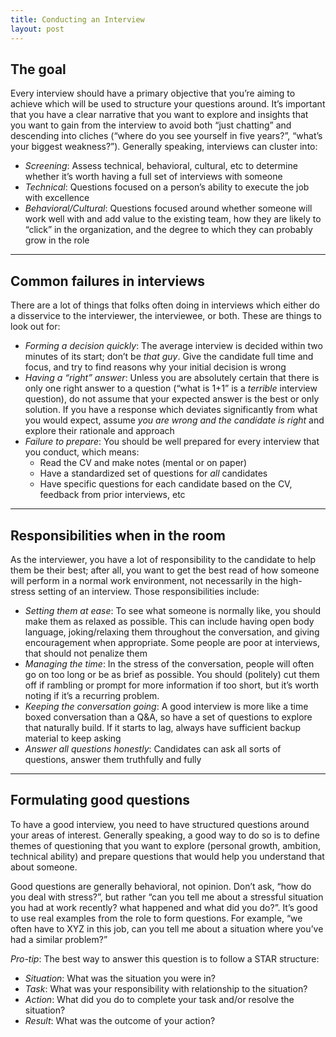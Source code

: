 ```yaml
---
title: Conducting an Interview
layout: post
---
```


## The goal
Every interview should have a primary objective that you’re aiming to achieve which will be used to structure your questions around. It’s important that you have a clear narrative that you want to explore and insights that you want to gain from the interview to avoid both “just chatting” and descending into cliches (“where do you see yourself in five years?”, “what’s your biggest weakness?”). Generally speaking, interviews can cluster into:
* *Screening*: Assess technical, behavioral, cultural, etc to determine whether it’s worth having a full set of interviews with someone
* *Technical*: Questions focused on a person’s ability to execute the job with excellence
* *Behavioral/Cultural*: Questions focused around whether someone will work well with and add value to the existing team, how they are likely to “click” in the organization, and the degree to which they can probably grow in the role

---

## Common failures in interviews
There are a lot of things that folks often doing in interviews which either do a disservice to the interviewer, the interviewee, or both. These are things to look out for:
* *Forming a decision quickly*: The average interview is decided within two minutes of its start; don’t be _that guy_. Give the candidate full time and focus, and try to find reasons why your initial decision is wrong
* *Having a “right” answer*: Unless you are absolutely certain that there is only one right answer to a question (“what is 1+1” is a _terrible_ interview question), do not assume that your expected answer is the best or only solution. If you have a response which deviates significantly from what you would expect, assume _you are wrong and the candidate is right_ and explore their rationale and approach
* *Failure to prepare*: You should be well prepared for every interview that you conduct, which means:
	* Read the CV and make notes (mental or on paper)
	* Have a standardized set of questions for _all_ candidates
	* Have specific questions for each candidate based on the CV, feedback from prior interviews, etc

---

## Responsibilities when in the room
As the interviewer, you have a lot of responsibility to the candidate to help them be their best; after all, you want to get the best read of how someone will perform in a normal work environment, not necessarily in the high-stress setting of an interview. Those responsibilities include:
* *Setting them at ease*: To see what someone is normally like, you should make them as relaxed as possible. This can include having open body language, joking/relaxing them throughout the conversation, and giving encouragement when appropriate. Some people are poor at interviews, that should not penalize them
* *Managing the time*: In the stress of the conversation, people will often go on too long or be as brief as possible. You should (politely) cut them off if rambling or prompt for more information if too short, but it’s worth noting if it’s a recurring problem.
* *Keeping the conversation going*: A good interview is more like a time boxed conversation than a Q&A, so have a set of questions to explore that naturally build. If it starts to lag, always have sufficient backup material to keep asking
* *Answer all questions honestly*: Candidates can ask all sorts of questions, answer them truthfully and fully

---

## Formulating good questions
To have a good interview, you need to have structured questions around your areas of interest. Generally speaking, a good way to do so is to define themes of questioning that you want to explore (personal growth, ambition, technical ability) and prepare questions that would help you understand that about someone.

Good questions are generally behavioral, not opinion. Don’t ask, “how do you deal with stress?”, but rather “can you tell me about a stressful situation you had at work recently? what happened and what did you do?”. It’s good to use real examples from the role to form questions. For example, “we often have to XYZ in this job, can you tell me about a situation where you’ve had a similar problem?”

*Pro-tip*: The best way to answer this question is to follow a STAR structure:
* *Situation*: What was the situation you were in?
* *Task*: What was your responsibility with relationship to the situation?
* *Action*: What did you do to complete your task and/or resolve the situation?
* *Result*: What was the outcome of your action?